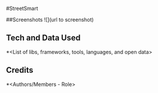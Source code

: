 #StreetSmart

#‪#‎Screenshots‬
![<Image Title>](url to screenshot)
## Tech and Data Used
*<List of libs, frameworks, tools, languages, and open data>
## Credits
*<Authors/Members - Role>
